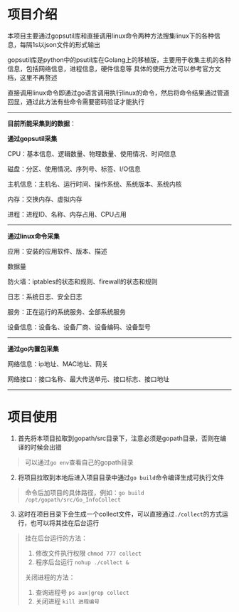 # 项目介绍

本项目主要通过gopsutil库和直接调用linux命令两种方法搜集linux下的各种信息，每隔1s以json文件的形式输出

gopsutil库是python中的psutil库在Golang上的移植版，主要用于收集主机的各种信息，包括网络信息，进程信息，硬件信息等
具体的使用方法可以参考官方文档，这里不再赘述

直接调用linux命令即通过go语言调用执行linux的命令，然后将命令结果通过管道回显，通过此方法有些命令需要密码验证才能执行

---

**目前所能采集到的数据**：

**通过gopsutil采集**

CPU：基本信息、逻辑数量、物理数量、使用情况、时间信息

磁盘：分区、使用情况、序列号、标签、I/O信息

主机信息：主机名、运行时间、操作系统、系统版本、系统内核

内存：交换内存、虚拟内存

进程：进程ID、名称、内存占用、CPU占用

---

**通过linux命令采集**

应用：安装的应用软件、版本、描述

数据量

防火墙：iptables的状态和规则、firewall的状态和规则

日志：系统日志、安全日志

服务：正在运行的系统服务、全部系统服务

设备信息：设备名、设备厂商、设备编码、设备型号

---

**通过go内置包采集**

网络信息：ip地址、MAC地址、网关

网络接口：接口名称、最大传送单元、接口标志、接口地址

---


# 项目使用
1. 首先将本项目拉取到gopath/src目录下，注意必须是gopath目录，否则在编译的时候会出错
>可以通过`go env`查看自己的gopath目录
2. 将项目拉取到本地后进入项目目录中通过`go build`命令编译生成可执行文件
>命令后加项目的具体路径，例如：`go build /opt/gopath/src/Go_InfoCollect`
3. 这时在项目目录下会生成一个collect文件，可以直接通过`./collect`的方式运行，也可以将其挂在后台运行
>挂在后台运行的方法：
>1. 修改文件执行权限 `chmod 777 collect`
>2. 程序后台运行 `nohup ./collect &`
>
>关闭进程的方法：
>1. 查询进程号 `ps aux|grep collect`
>2. 关闭进程 `kill 进程编号`

